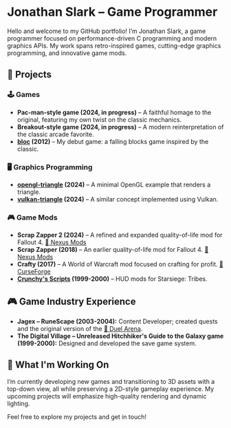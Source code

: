 # Jonathan Slark – Game Programmer

Hello and welcome to my GitHub portfolio! I’m Jonathan Slark, a game programmer focused on performance-driven C programming and modern graphics APIs. My work spans retro-inspired games, cutting-edge graphics programming, and innovative game mods.

## 🚀 Projects

### 🕹️ Games
- **Pac-man-style game (2024, in progress)** – A faithful homage to the original, featuring my own twist on the classic mechanics.
- **Breakout-style game (2024, in progress)** – A modern reinterpretation of the classic arcade favorite.
- **[bloc](https://github.com/jonathan-slark/bloc) (2012)** – My debut game: a falling blocks game inspired by the classic.

### 🖥️ Graphics Programming
- **[opengl-triangle](https://github.com/jonathan-slark/opengl_triangle) (2024)** – A minimal OpenGL example that renders a triangle.
- **[vulkan-triangle](https://github.com/jonathan-slark/vulkan-triangle) (2024)** – A similar concept implemented using Vulkan.

### 🎮 Game Mods
- **Scrap Zapper 2 (2024)** – A refined and expanded quality-of-life mod for Fallout 4.
  [🔗 Nexus Mods](https://www.nexusmods.com/fallout4/mods/77107)
- **Scrap Zapper (2018)** – An earlier quality-of-life mod for Fallout 4.
  [🔗 Nexus Mods](https://www.nexusmods.com/fallout4/mods/32158)
- **Crafty (2017)** – A World of Warcraft mod focused on crafting for profit.
  [🔗 CurseForge](https://www.curseforge.com/wow/addons/crafty)
- **[Crunchy's Scripts](https://github.com/jonathan-slark/crunchys-scripts) (1999-2000)** – HUD mods for Starsiege: Tribes.

## 🎮 Game Industry Experience

- **Jagex – RuneScape (2003-2004):** Content Developer; created quests and the original version of the [🔗 Duel Arena](https://runescape.wiki/w/Duel_Arena).
- **The Digital Village – Unreleased Hitchhiker's Guide to the Galaxy game (1999-2000):** Designed and developed the save game system.

## 🎯 What I'm Working On

I’m currently developing new games and transitioning to 3D assets with a top-down view, all while preserving a 2D-style gameplay experience. My upcoming projects will emphasize high-quality rendering and dynamic lighting.

Feel free to explore my projects and get in touch!
